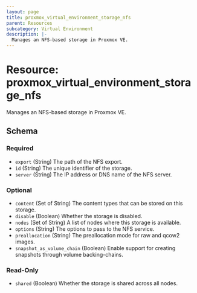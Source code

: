 ```yaml
---
layout: page
title: proxmox_virtual_environment_storage_nfs
parent: Resources
subcategory: Virtual Environment
description: |-
  Manages an NFS-based storage in Proxmox VE.
---
```


# Resource: proxmox_virtual_environment_storage_nfs

Manages an NFS-based storage in Proxmox VE.



<!-- schema generated by tfplugindocs -->
## Schema

### Required

- `export` (String) The path of the NFS export.
- `id` (String) The unique identifier of the storage.
- `server` (String) The IP address or DNS name of the NFS server.

### Optional

- `content` (Set of String) The content types that can be stored on this storage.
- `disable` (Boolean) Whether the storage is disabled.
- `nodes` (Set of String) A list of nodes where this storage is available.
- `options` (String) The options to pass to the NFS service.
- `preallocation` (String) The preallocation mode for raw and qcow2 images.
- `snapshot_as_volume_chain` (Boolean) Enable support for creating snapshots through volume backing-chains.

### Read-Only

- `shared` (Boolean) Whether the storage is shared across all nodes.
